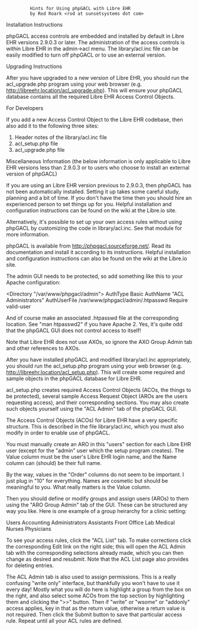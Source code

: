              Hints for Using phpGACL with Libre EHR
             by Rod Roark <rod at sunsetsystems dot com>

Installation Instructions

phpGACL access controls are embedded and installed by default in Libre EHR
versions 2.9.0.3 or later.  The administration of the access controls is
within Libre EHR in the admin->acl menu. The library/acl.inc file can be
easily modified to turn off phpGACL or to use an external version.


Upgrading Instructions

After you have upgraded to a new version of Libre EHR, you should
run the acl_upgrade.php program using your web browser
(e.g. http://libreehr.location/acl_upgrade.php). This will ensure your
phpGACL database contains all the required Libre EHR Access Control
Objects.


For Developers

If you add a new Access Control Object to the Libre EHR codebase, then
also add it to the following three sites:
1. Header notes of the library/acl.inc file
2. acl_setup.php file
3. acl_upgrade.php file


Miscellaneous Information
(the below information is only applicable
to Libre EHR versions less than 2.9.0.3 or to users who choose to
install an external version of phpGACL)

If you are using an Libre EHR version previous to 2.9.0.3, then phpGACL
has not been automatically installed.  Setting it up takes some careful
study, planning and a bit of time.  If you don't have the time then you
should hire an experienced person to set things up for you.  Helpful
installation and configuration instructions can be found on the wiki at the
Libre.io site.

Alternatively, it's possible to set up your own access rules without
using phpGACL by customizing the code in library/acl.inc.  See that
module for more information.

phpGACL is available from http://phpgacl.sourceforge.net/.  Read
its documentation and install it according to its instructions.
Helpful installation and configuration instructions can also be
found on the wiki at the Libre.io site.

The admin GUI needs to be protected, so add something like this
to your Apache configuration:

  <Directory  "/var/www/phpgacl/admin">
    AuthType Basic
    AuthName "ACL Administrators"
    AuthUserFile  /var/www/phpgacl/admin/.htpasswd
    Require valid-user
  </Directory>

And of course make an associated .htpasswd file at the corresponding
location.  See "man htpasswd2" if you have Apache 2.  Yes, it's quite
odd that the phpGACL GUI does not control access to itself!

Note that Libre EHR does not use AXOs, so ignore the AXO Group Admin
tab and other references to AXOs.

After you have installed phpGACL and modified library/acl.inc
appropriately, you should run the acl_setup.php program using your
web browser (e.g. http://libreehr.location/acl_setup.php).  This will
create some required and sample objects in the phpGACL database for
Libre EHR.

acl_setup.php creates required Access Control Objects (ACOs, the
things to be protected), several sample Access Request Object (AROs
are the users requesting access), and their corresponding sections.
You may also create such objects yourself using the "ACL Admin"
tab of the phpGACL GUI.

The Access Control Objects (ACOs) for Libre EHR have a very specific
structure.  This is described in the file library/acl.inc, which
you must also modify in order to enable use of phpGACL.

You must manually create an ARO in this "users" section for each
Libre EHR user (except for the "admin" user which the setup program
creates).  The Value column must be the user's Libre EHR login name,
and the Name column can (should) be their full name.

By the way, values in the "Order" columns do not seem to be important.
I just plug in "10" for everything.  Names are cosmetic but should be
meaningful to you.  What really matters is the Value column.

Then you should define or modify groups and assign users (AROs) to
them using the "ARO Group Admin" tab of the GUI.  These can be
structured any way you like.  Here is one example of a group
heirarchy for a clinic setting:

  Users
    Accounting
    Administrators
    Assistants
      Front Office
      Lab
      Medical
    Nurses
    Physicians

To see your access rules, click the "ACL List" tab.  To make corrections
click the corresponding Edit link on the right side; this will open the
ACL Admin tab with the corresponding selections already made, which you
can then change as desired and resubmit.  Note that the ACL List page
also provides for deleting entries.

The ACL Admin tab is also used to assign permissions.  This is
a really confusing "write only" interface, but thankfully you won't
have to use it every day!  Mostly what you will do here is highlight
a group from the box on the right, and also select some ACOs from the
top section by highlighting them and clicking the ">>" button.
Then if "write" or "wsome" or "addonly" access applies, key in that
as the return value, otherwise a return value is not required.  Then
click the Submit button to save that particular access rule.  Repeat
until all your ACL rules are defined.
